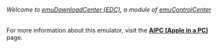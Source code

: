 ###### Welcome to [emuDownloadCenter (EDC)](https://github.com/PhoenixInteractiveNL/emuDownloadCenter/wiki/), a module of [emuControlCenter](https://github.com/PhoenixInteractiveNL/emuControlCenter/wiki/)

For more information about this emulator, visit the [**AIPC (Apple in a PC)**](https://github.com/PhoenixInteractiveNL/emuDownloadCenter/wiki/Emulator-aipc#menu) page.
